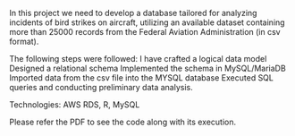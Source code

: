 In this project we need to develop a database tailored for analyzing incidents of bird strikes on aircraft, utilizing an available dataset containing more than 25000 records from the Federal Aviation Administration (in csv format).

The following steps were followed:
I have crafted a logical data model
Designed a relational schema
Implemented the schema in MySQL/MariaDB
Imported data from the csv file into the MYSQL database
Executed SQL queries and conducting preliminary data analysis.

Technologies: AWS RDS, R, MySQL

Please refer the PDF to see the code along with its execution.